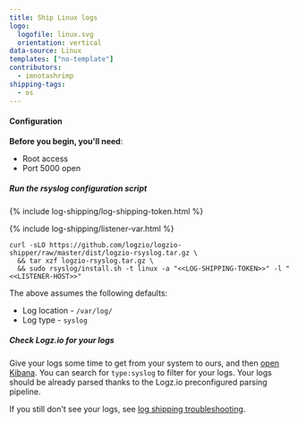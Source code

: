 ```yaml
---
title: Ship Linux logs
logo:
  logofile: linux.svg
  orientation: vertical
data-source: Linux
templates: ["no-template"]
contributors:
  - imnotashrimp
shipping-tags:
  - os
---
```

#### Configuration

**Before you begin, you'll need**:

* Root access
* Port 5000 open

<div class="tasklist">

##### Run the rsyslog configuration script

{% include log-shipping/log-shipping-token.html %}

{% include log-shipping/listener-var.html %} 

```shell
curl -sLO https://github.com/logzio/logzio-shipper/raw/master/dist/logzio-rsyslog.tar.gz \
  && tar xzf logzio-rsyslog.tar.gz \
  && sudo rsyslog/install.sh -t linux -a "<<LOG-SHIPPING-TOKEN>>" -l "<<LISTENER-HOST>>"
```


The above assumes the following defaults:

* Log location - `/var/log/`
* Log type - `syslog`

##### Check Logz.io for your logs

Give your logs some time to get from your system to ours, and then [open Kibana](https://app.logz.io/#/dashboard/kibana). You can search for `type:syslog` to filter for your logs. Your logs should be already parsed thanks to the Logz.io preconfigured parsing pipeline.

If you still don't see your logs, see [log shipping troubleshooting]({{site.baseurl}}/user-guide/log-shipping/log-shipping-troubleshooting.html).

</div>